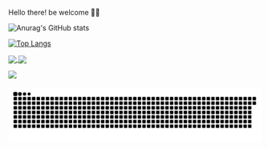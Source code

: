 Hello there! be welcome 👋😁

![Anurag's GitHub stats](https://github-readme-stats.vercel.app/api?username=matheusfernand&theme=gruvbox&show_icons=true)
    
  [![Top Langs](https://github-readme-stats.vercel.app/api/top-langs/?username=matheusfernand&layout=compact)](https://github.com/matheusfernand/github-readme-stats)
   
   <a href="https://github.com/matheusfernand/github-readme-stats">
  <img align="center" src="https://github-readme-stats.vercel.app/api/pin/?username=matheusfernand&repo=github-readme-stats" />
</a>
<a href="https://github.com/anuraghazra/convoychat">
  <img align="center" src="https://github-readme-stats.vercel.app/api/pin/?username=matheusfernand&repo=convoychat" />
</a>

  <a href="https://www.linkedin.com/in/matheus-fernand/" target="_blank"><img src="https://img.shields.io/badge/-LinkedIn-%230077B5?style=for-the-badge&logo=linkedin&logoColor=white" target="_blank"></a> 
 
  ![Snake animation](https://github.com/matheusfernand/matheusfernand/blob/output/github-contribution-grid-snake.svg)
 
</div>


